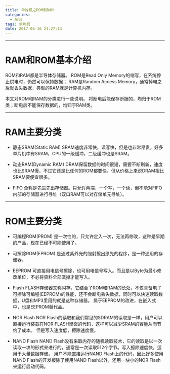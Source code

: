 ```yaml
---
title: 单片机之ROM和RAM
categories:
  - 杂记
tags: 单片机
date: 2017-06-16 21:27:13
---
```



---
# RAM和ROM基本介绍
ROM和RAM都是半导体存储器。
ROM是Read Only Memory的缩写，在系统停止供电时，仍然可以保持数据；
RAM是Random Access Memory，通常掉电之后就丢失数据，典型的RAM就是计算机内存。

本文对ROM和RAM的分类进行一些说明。
将断电后能保存断据的，均归于ROM类；断电后不能保存数据的，均归于RAM类。


<!-- more -->


---
# RAM主要分类
 - 静态SRAM(Static RAM)
SRAM速度非常快，读写快，但是也非常昂贵，好多单片机中有SRAM，CPU的一级缓冲，二级缓冲也是SRAM。

 - 动态RAM(Dynamic RAM)
DRAM保留数据的时间很短，需要不断刷新，速度也比SRAM慢，不过它还是比任何的ROM都要快，但从价格上来说DRAM相比SRAM要便宜很多。

 - FIFO
全称是先进先出存储器。只允许两端，一个写，一个读，但不能对FIFO内部的存储器进行寻址（双口RAM可以对存储单元寻址）。


---
# ROM主要分类
 - 可编程ROM(PROM)
是一次性的，只允许定入一次，无法再修改，这种是早期的产品，现在已经不可能使用了。

 - 可擦除ROM(EPROM)
是通过紫外光的照射擦出原先的程序，是一种通用的存储器。

 - EEPROM
可直接用电信号擦除，也可用电信号写入。而且是以Byte为最小修改单位，不必将资料全部洗掉才能写入。

 - Flash
FLASH存储器又称闪存，它结合了ROM和RAM的长处，不仅具备电子可擦除可编程(EEPROM)的性能，还不会断电丢失数据，同时可以快速读取数据，U盘和MP3里用的就是这种存储器。
属于EEPROM的改进，在嵌入式中，也是EEPROM替代品。

 - NOR Flash
NOR Flash的读取和我们常见的SDRAM的读取是一样，用户可以直接运行装载在NOR FLASH里面的代码，这样可以减少SRAM的容量从而节约了成本。
但是写入速度低，擦除速度慢。

 - NAND Flash
NAND Flash没有采取内存的随机读取技术，它的读取是以一次读取一块的形式来进行的，通常是一次读取512个字节。写入擦除速度快，适用于大量数据存储。
用户不能直接运行NAND Flash上的代码，因此好多使用NAND Flash的开发板除了使用NAND Flash以外，还用一块小的NOR Flash来运行启动代码。 
